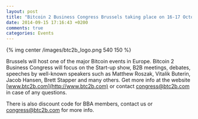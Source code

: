 ```yaml
---
layout: post
title: "Bitcoin 2 Business Congress Brussels taking place on 16-17 October"
date: 2014-09-15 17:16:43 +0200
comments: true
categories: Events
---
```


{% img center /images/btc2b_logo.png 540 150 %}


Brussels will host one of the major Bitcoin events in Europe. Bitcoin 2 Business Congress will focus on the Start-up show, B2B meetings, debates, speeches by well-known speakers such as Matthew Roszak, Vitalik Buterin, Jacob Hansen, Brett Stapper and many others. Get more info at the website [www.btc2b.com](http://www.btc2b.com) or contact [congress@btc2b.com](http://congress@btc2b.com) in case of any questions.

There is also discount code for BBA members, contact us or [congress@btc2b.com](email:congress@btc2b.com) for more info.
